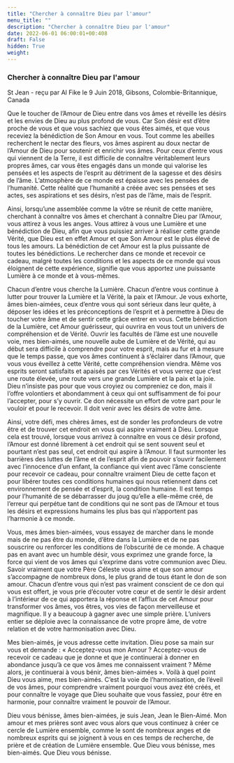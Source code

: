 ```yaml
---
title: "Chercher à connaître Dieu par l'amour"
menu_title: ""
description: "Chercher à connaître Dieu par l'amour"
date: 2022-06-01 06:00:01+00:408
draft: False
hidden: True
weight:
---
```

### Chercher à connaître Dieu par l'amour

St Jean - reçu par Al Fike le 9 Juin 2018, Gibsons, Colombie-Britannique, Canada

Que le toucher de l’Amour de Dieu entre dans vos âmes et réveille les désirs et les envies de Dieu au plus profond de vous. Car Son désir est d’être proche de vous et que vous sachiez que vous êtes aimés, et que vous receviez la bénédiction de Son Amour en vous. Tout comme les abeilles recherchent le nectar des fleurs, vos âmes aspirent au doux nectar de l’Amour de Dieu pour soutenir et enrichir vos âmes. Pour ceux d’entre vous qui viennent de la Terre, il est difficile de connaître véritablement leurs propres âmes, car vous êtes engagés dans un monde qui valorise les pensées et les aspects de l’esprit au détriment de la sagesse et des désirs de l’âme. L’atmosphère de ce monde est épaisse avec les pensées de l’humanité. Cette réalité que l’humanité a créée avec ses pensées et ses actes, ses aspirations et ses désirs, n’est pas de l’âme, mais de l’esprit.

Ainsi, lorsqu’une assemblée comme la vôtre se réunit de cette manière, cherchant à connaître vos âmes et cherchant à connaître Dieu par l’Amour, vous attirez à vous les anges. Vous attirez à vous une Lumière et une bénédiction de Dieu, afin que vous puissiez arriver à réaliser cette grande Vérité, que Dieu est en effet Amour et que Son Amour est le plus élevé de tous les amours. La bénédiction de cet Amour est la plus puissante de toutes les bénédictions. Le rechercher dans ce monde et recevoir ce cadeau, malgré toutes les conditions et les aspects de ce monde qui vous éloignent de cette expérience, signifie que vous apportez une puissante Lumière à ce monde et à vous-mêmes.

Chacun d’entre vous cherche la Lumière. Chacun d’entre vous continue à lutter pour trouver la Lumière et la Vérité, la paix et l’Amour. Je vous exhorte, âmes bien-aimées, ceux d’entre vous qui sont sérieux dans leur quête, à déposer les idées et les préconceptions de l’esprit et à permettre à Dieu de toucher votre âme et de sentir cette grâce entrer en vous. Cette bénédiction de la Lumière, cet Amour guérisseur, qui ouvrira en vous tout un univers de compréhension et de Vérité. Ouvrir les facultés de l’âme est une nouvelle voie, mes bien-aimés, une nouvelle aube de Lumière et de Vérité, qui au début sera difficile à comprendre pour votre esprit, mais au fur et à mesure que le temps passe, que vos âmes continuent à s’éclairer dans l’Amour, que vous vous éveillez à cette Vérité, cette compréhension viendra. Même vos esprits seront satisfaits et apaisés par ces Vérités et vous verrez que c’est une route élevée, une route vers une grande Lumière et la paix et la joie. Dieu n’insiste pas pour que vous croyiez ou compreniez ce don, mais il l’offre volontiers et abondamment à ceux qui ont suffisamment de foi pour l’accepter, pour s’y ouvrir. Ce don nécessite un effort de votre part pour le vouloir et pour le recevoir. Il doit venir avec les désirs de votre âme.

Ainsi, votre défi, mes chères âmes, est de sonder les profondeurs de votre être et de trouver cet endroit en vous qui aspire vraiment à Dieu. Lorsque cela est trouvé, lorsque vous arrivez à connaître en vous ce désir profond, l’Amour est donné librement à cet endroit qui se sent souvent seul et pourtant n’est pas seul, cet endroit qui aspire à l’Amour. Il faut surmonter les barrières des luttes de l’âme et de l’esprit afin de pouvoir s’ouvrir facilement avec l’innocence d’un enfant, la confiance qui vient avec l’âme consciente pour recevoir ce cadeau, pour connaître vraiment Dieu de cette façon et pour libérer toutes ces conditions humaines qui nous retiennent dans cet environnement de pensée et d’esprit, la condition humaine. Il est temps pour l’humanité de se débarrasser du joug qu’elle a elle-même créé, de l’erreur qui perpétue tant de conditions qui ne sont pas de l’Amour et tous les désirs et expressions humains les plus bas qui n’apportent pas l’harmonie à ce monde.

Vous, mes âmes bien-aimées, vous essayez de marcher dans le monde mais de ne pas être du monde, d’être dans la Lumière et de ne pas souscrire ou renforcer les conditions de l’obscurité de ce monde. A chaque pas en avant avec un humble désir, vous exprimez une grande force, la force qui vient de vos âmes qui s’exprime dans votre communion avec Dieu. Savoir vraiment que votre Père Céleste vous aime et que son amour s’accompagne de nombreux dons, le plus grand de tous étant le don de son amour. Chacun d’entre vous qui n’est pas vraiment conscient de ce don qui vous est offert, je vous prie d’écouter votre cœur et de sentir le désir ardent à l’intérieur de ce qui apportera la réponse et l’afflux de cet Amour pour transformer vos âmes, vos êtres, vos vies de façon merveilleuse et magnifique. Il y a beaucoup à gagner avec une simple prière. L’univers entier se déploie avec la connaissance de votre propre âme, de votre relation et de votre harmonisation avec Dieu.

Mes bien-aimés, je vous adresse cette invitation. Dieu pose sa main sur vous et demande : « Acceptez-vous mon Amour ? Acceptez-vous de recevoir ce cadeau que je donne et que je continuerai à donner en abondance jusqu’à ce que vos âmes me connaissent vraiment ? Même alors, je continuerai à vous bénir, âmes bien-aimées ». Voilà à quel point Dieu vous aime, mes bien-aimés. C’est la voie de l’harmonisation, de l’éveil de vos âmes, pour comprendre vraiment pourquoi vous avez été créés, et pour connaître le voyage que Dieu souhaite que vous fassiez, pour être en harmonie, pour connaître vraiment le pouvoir de l’Amour.

Dieu vous bénisse, âmes bien-aimées, je suis Jean, Jean le Bien-Aimé. Mon amour et mes prières sont avec vous alors que vous continuez à créer ce cercle de Lumière ensemble, comme le sont de nombreux anges et de nombreux esprits qui se joignent à vous en ces temps de recherche, de prière et de création de Lumière ensemble. Que Dieu vous bénisse, mes bien-aimés. Que Dieu vous bénisse.





